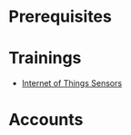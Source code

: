 # Prerequisites

# Trainings

- [Internet of Things Sensors](https://theiotlearninginitiative.gitbooks.io/internetofthingssensors/content/)

# Accounts



